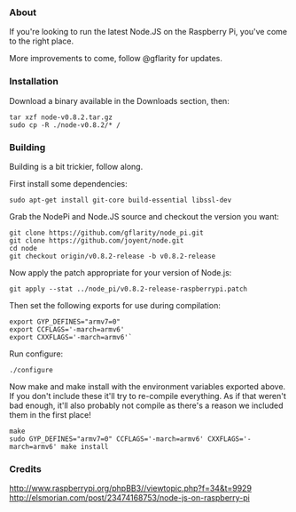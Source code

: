 ### About

If you're looking to run the latest Node.JS on the Raspberry Pi, you've come to the right place.  

More improvements to come, follow @gflarity for updates.

### Installation

Download a binary available in the Downloads section, then:

```
tar xzf node-v0.8.2.tar.gz
sudo cp -R ./node-v0.8.2/* /
```

### Building 

Building is a bit trickier, follow along.

First install some dependencies:

```
sudo apt-get install git-core build-essential libssl-dev
```


Grab the NodePi and Node.JS source and checkout the version you want:


```
git clone https://github.com/gflarity/node_pi.git
git clone https://github.com/joyent/node.git
cd node
git checkout origin/v0.8.2-release -b v0.8.2-release
```


Now apply the patch appropriate for your version of Node.js:

```
git apply --stat ../node_pi/v0.8.2-release-raspberrypi.patch
```

Then set the following exports for use during compilation:

```
export GYP_DEFINES="armv7=0"
export CCFLAGS='-march=armv6'
export CXXFLAGS='-march=armv6'`
```

Run configure:

```
./configure 
```

Now make and make install with the environment variables exported above. If you don't include these it'll try to re-compile everything. As if that weren't bad enough, it'll also probably not compile as there's a reason we included them in the first place!


```
make
sudo GYP_DEFINES="armv7=0" CCFLAGS='-march=armv6' CXXFLAGS='-march=armv6' make install
```

### Credits

http://www.raspberrypi.org/phpBB3//viewtopic.php?f=34&t=9929
http://elsmorian.com/post/23474168753/node-js-on-raspberry-pi
